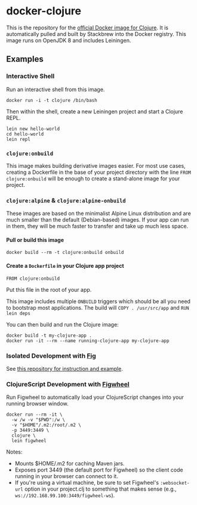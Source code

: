 # docker-clojure

This is the repository for the [official Docker image for Clojure](https://registry.hub.docker.com/_/clojure/).
It is automatically pulled and built by Stackbrew into the Docker registry.
This image runs on OpenJDK 8 and includes Leiningen.

## Examples

### Interactive Shell

Run an interactive shell from this image.

```
docker run -i -t clojure /bin/bash
```

Then within the shell, create a new Leiningen project and start a Clojure REPL.

```
lein new hello-world
cd hello-world
lein repl
```

### `clojure:onbuild`

This image makes building derivative images easier. For most use cases, creating a Dockerfile in the base of your project directory with the line `FROM clojure:onbuild` will be enough to create a stand-alone image for your project.

### `clojure:alpine` & `clojure:alpine-onbuild`

These images are based on the minimalist Alpine Linux distribution and are much smaller than the default (Debian-based) images. If your app can run in them, they will be much faster to transfer and take up much less space.

#### Pull or build this image

```
docker build --rm -t clojure:onbuild onbuild
```

#### Create a `Dockerfile` in your Clojure app project

```
FROM clojure:onbuild
```

Put this file in the root of your app.

This image includes multiple `ONBUILD` triggers which should be all you need to bootstrap most applications. The build will `COPY . /usr/src/app` and `RUN lein deps`

You can then build and run the Clojure image:

```
docker build -t my-clojure-app .
docker run -it --rm --name running-clojure-app my-clojure-app
```

### Isolated Development with [Fig](http://www.fig.sh/)

See [this repository for instruction and example](https://github.com/Quantisan/clojure-getting-started).

### ClojureScript Development with [Figwheel](https://github.com/bhauman/lein-figwheel) ###

Run Figwheel to automatically load your ClojureScript changes into your running browser window.

```
docker run --rm -it \
  -w /w -v "$PWD":/w \
  -v "$HOME"/.m2:/root/.m2 \
  -p 3449:3449 \
  clojure \
  lein figwheel
```

Notes:
- Mounts $HOME/.m2 for caching Maven jars.
- Exposes port 3449 (the default port for Figwheel) so the client code running in your browser can connect to it.
- If you're using a virtual machine, be sure to set Figwheel's `:websocket-url` option in your project.clj to something that makes sense (e.g., `ws://192.168.99.100:3449/figwheel-ws`).
